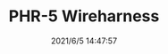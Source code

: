 ﻿---
layout: post 
title: PHR-5 Wireharness
tags: PH S20
categories: wire-harness
overview: 
series: PH
part_number: 0554-1
thumb_img: 
image: static/202106/554-20210605.jpg
date: 2021/6/5 14:47:57
---



